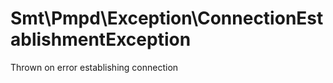 Smt\Pmpd\Exception\ConnectionEstablishmentException
===================================================

Thrown on error establishing connection
